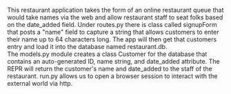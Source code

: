 This restaurant application takes the form of an online restaurant queue that would take names via the web and allow restaurant staff to seat folks based on the date_added field.  Under routes.py there is class called signupForm that posts a "name" field to capture a string that allows customers to enter their name up to 64 characters long.   The app will then get that customers entry and load it into the database named restaurant.db.  
The models.py module creates a class Customer for the database that contains an auto-generated ID, name string, and date_added attribute.  The REPR will return the customer's name and date_added to the staff of the restaurant.
run.py allows us to open a browser session to interact with the external world via http. 
